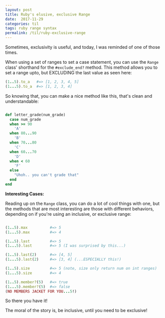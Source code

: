 ```yaml
---
layout: post
title: Ruby's elusive, exclusive Range
date:  2017-11-29
categories: til
tags: ruby range syntax
permalink: /til/ruby-exclusive-range
---
```


Sometimes, exclusivity is useful, and today, I was reminded of one of those times.

When using a set of ranges to set a case statement, you can use the `Range` class' shorthand for the `#exclude_end?` method. This method allows you to set a range upto, but EXCLUDING the last value as seen here:
```ruby
(1..5).to_a   #=> [1, 2, 3, 4, 5]
(1...5).to_a  #=> [1, 2, 3, 4]
```

So knowing that, you can make a nice method like this, that's clean and understandable:
```ruby

def letter_grade(num_grade)
  case num_grade
  when >= 90
    'A'
  when 80...90
    'B'
  when 70...80
    'C'
  when 60...70
    'D'
  when < 60
    'F'
  else
    "Uhoh.. you can't grade that"
  end
end
```

**Interesting Cases:**

Reading up on the `Range` class, you can do a lot of cool things with one, but the methods that are most interesting are those with different behaviors, depending on if you're using an inclusive, or exclusive range:
```ruby

(1..5).max          #=> 5
(1...5).max         #=> 4

(1..5).last         #=> 5
(1...5).last        #=> 5 (I was surprised by this...)

(1..5).last(2)      #=> [4, 5]
(1...5).last(2)     #=> [3, 4] (...ESPECIALLY this!)

(1..5).size         #=> 5 (note, size only return num on int ranges)
(1...5).size        #=> 4

(1..5).member?(5)   #=> true
(1...5).member?(5)  #=> false
(NO MEMBERS JACKET FOR YOU...5!)

```
So there you have it!

The moral of the story is, be inclusive, until you need to be exclusive!
